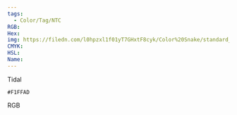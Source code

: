 ```yaml
---
tags:
  - Color/Tag/NTC
RGB:
Hex:
img: https://filedn.com/l0hpzxl1f01yT7GHxtF8cyk/Color%20Snake/standard_csv_to_svg/F1FFAD.svg
CMYK:
HSL:
Name:
---
```

Tidal
```palette
#F1FFAD
```
RGB
